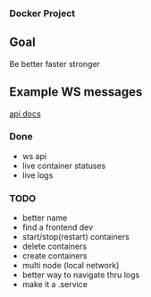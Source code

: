 ### Docker Project

## Goal
Be better faster stronger

## Example WS messages
[api docs](https://github.com/fr-str/docker-project/blob/master/api/actions/docs.md)

### Done
- ws api
- live container statuses
- live logs

### TODO
- better name
- find a frontend dev
- start/stop(restart) containers
- delete containers
- create containers
- multi node (local network)
- better way to navigate thru logs
- make it a .service